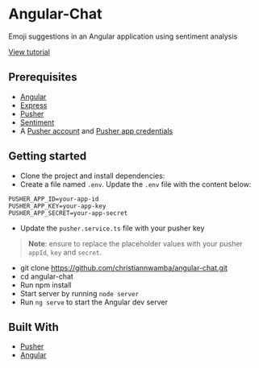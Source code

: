 # Angular-Chat
Emoji suggestions in an Angular application using sentiment analysis

[View tutorial](https://pusher.com/tutorials/angular-chat-sentiment-analysis)

## Prerequisites
- [Angular](https://angular.io)
- [Express](https://expressjs.com/)
- [Pusher](https://pusher.com)
- [Sentiment](https://github.com/thisandagain/sentiment)
- A [Pusher account](https://pusher.com/signup) and [Pusher app credentials](http://dashboard.pusher.com/)


## Getting started
- Clone the project and install dependencies:
- Create a file named `.env`. Update the `.env` file with the content below:

```
PUSHER_APP_ID=your-app-id
PUSHER_APP_KEY=your-app-key
PUSHER_APP_SECRET=your-app-secret
```

- Update the `pusher.service.ts` file with your pusher key

> **Note**: ensure to replace the placeholder values with your pusher `appId`, `key` and `secret`.

- git clone https://github.com/christiannwamba/angular-chat.git
- cd angular-chat 
- Run npm install 
- Start server by running `node server`
- Run `ng serve` to start the Angular dev server 


## Built With

* [Pusher](https://pusher.com/) 
* [Angular](http://angular.io)  
